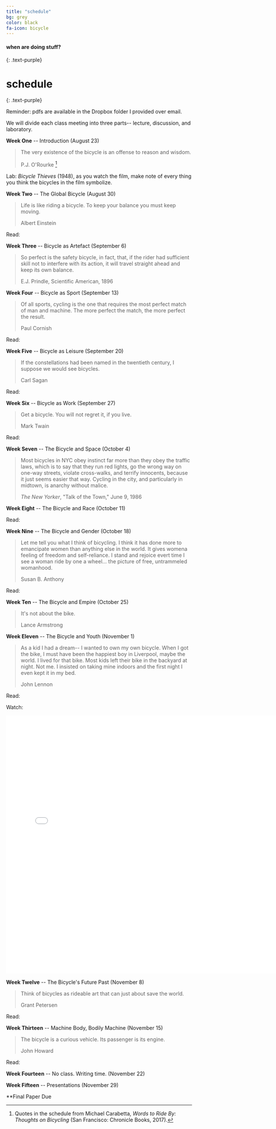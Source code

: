 ```yaml
---
title: "schedule"
bg: grey
color: black
fa-icon: bicycle
---
```


#### when are doing stuff?
{: .text-purple}

# schedule 
{: .text-purple}

Reminder: pdfs are available in the Dropbox folder I provided over email.

We will divide each class meeting into three parts-- lecture, discussion, and
laboratory.

**Week One** --  Introduction (August 23)

> The very existence of the bicycle is an offense to reason and wisdom.
>
> P.J. O'Rourke [^1]

[^1]: Quotes in the schedule from Michael Carabetta, *Words to Ride By:
Thoughts on Bicycling* (San Francisco: Chronicle Books, 2017).


Lab: *Bicycle Thieves* (1948), as you watch the film, make note of every thing
 you think the bicycles in the film symbolize. 

**Week Two** -- The Global Bicycle (August 30)

> Life is like riding a bicycle. To keep your balance you must keep moving.
>
> Albert Einstein

Read:

**Week Three** -- Bicycle as Artefact   (September 6)

> So perfect is the safety bicycle, in fact, that, if the rider had sufficient
skill not to interfere with its action, it will travel straight ahead and keep
its own balance.
>
> E.J. Prindle, Scientific American, 1896


**Week Four** -- Bicycle as Sport  (September 13)

> Of all sports, cycling is the one that requires the most perfect match of man
and machine. The more perfect the match, the more perfect the result. 
>
> Paul Cornish

Read:

**Week Five** -- Bicycle as Leisure (September 20)

>  If the constellations had been named in the twentieth century, I suppose we
>  would see bicycles.
>
>  Carl Sagan

Read:

**Week Six** -- Bicycle as Work (September 27)

> Get a bicycle. You will not regret it, if you live.
>
> Mark Twain

Read:


**Week Seven** -- The Bicycle and Space (October 4)

> Most bicycles in NYC obey instinct far more than they obey the traffic laws,
which is to say that they run red lights, go the wrong way on one-way streets,
violate cross-walks, and terrify innocents, because it just seems easier that
way. Cycling in the city, and particularly in midtown, is anarchy without
malice. 
> 
> *The New Yorker*, "Talk of the Town," June 9, 1986


**Week Eight** -- The Bicycle and Race (October 11)

Read:


**Week Nine** -- The Bicycle and Gender (October 18)

> Let me tell you what I think of bicycling. I think it has done more to
> emancipate women than anything else in the world. It gives womena  feeling of
> freedom and self-reliance. I stand and rejoice evert time I see a woman ride
> by one a wheel... the picture of free, untrammeled womanhood.
>
> Susan B. Anthony



Read:


**Week Ten** -- The Bicycle and Empire (October 25)

> It's not about the bike.
>
> Lance Armstrong


**Week Eleven** -- The Bicycle and Youth (November 1) 

> As a kid I had a dream-- I wanted to own my own bicycle. When I got the bike,
> I must have been the happiest boy in Liverpool, maybe the world. I lived for
> that bike. Most kids left their bike in the backyard at night. Not me. I
> insisted on taking mine indoors and the first night I even kept it in my bed.
>
> John Lennon

Read:

Watch:
<iframe src="//www.cbc.ca/i/caffeine/syndicate/?mediaId=2430244619" width="757"
height="700" frameborder="0" allowfullscreen text-align="center"></iframe>

**Week Twelve** -- The Bicycle's Future Past (November 8)

> Think of bicycles as rideable art that can just about save the world.
>
>  Grant Petersen

Read:


**Week Thirteen** -- Machine Body, Bodily Machine  (November 15)

> The bicycle is a curious vehicle. Its passenger is its engine.
>
> John Howard

Read:


**Week Fourteen** -- No class. Writing time. (November 22)


**Week Fifteen** -- Presentations (November 29)



**Final Paper Due




